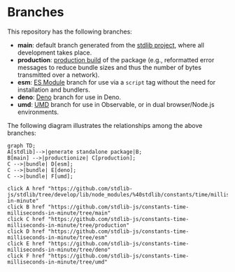 <!--

@license Apache-2.0

Copyright (c) 2022 The Stdlib Authors.

Licensed under the Apache License, Version 2.0 (the "License");
you may not use this file except in compliance with the License.
You may obtain a copy of the License at

    http://www.apache.org/licenses/LICENSE-2.0

Unless required by applicable law or agreed to in writing, software
distributed under the License is distributed on an "AS IS" BASIS,
WITHOUT WARRANTIES OR CONDITIONS OF ANY KIND, either express or implied.
See the License for the specific language governing permissions and
limitations under the License.

-->

# Branches

This repository has the following branches:

-   **main**: default branch generated from the [stdlib project][stdlib-url], where all development takes place.
-   **production**: [production build][production-url] of the package (e.g., reformatted error messages to reduce bundle sizes and thus the number of bytes transmitted over a network).
-   **esm**: [ES Module][esm-url] branch for use via a `script` tag without the need for installation and bundlers.
-   **deno**: [Deno][deno-url] branch for use in Deno.
-   **umd**: [UMD][umd-url] branch for use in Observable, or in dual browser/Node.js environments.

The following diagram illustrates the relationships among the above branches:

```mermaid
graph TD;
A[stdlib]-->|generate standalone package|B;
B[main] -->|productionize| C[production];
C -->|bundle| D[esm];
C -->|bundle| E[deno];
C -->|bundle| F[umd];

click A href "https://github.com/stdlib-js/stdlib/tree/develop/lib/node_modules/%40stdlib/constants/time/milliseconds-in-minute"
click B href "https://github.com/stdlib-js/constants-time-milliseconds-in-minute/tree/main"
click C href "https://github.com/stdlib-js/constants-time-milliseconds-in-minute/tree/production"
click D href "https://github.com/stdlib-js/constants-time-milliseconds-in-minute/tree/esm"
click E href "https://github.com/stdlib-js/constants-time-milliseconds-in-minute/tree/deno"
click F href "https://github.com/stdlib-js/constants-time-milliseconds-in-minute/tree/umd"
```

[stdlib-url]: https://github.com/stdlib-js/stdlib/tree/develop/lib/node_modules/%40stdlib/constants/time/milliseconds-in-minute
[production-url]: https://github.com/stdlib-js/constants-time-milliseconds-in-minute/tree/production
[deno-url]: https://github.com/stdlib-js/constants-time-milliseconds-in-minute/tree/deno
[umd-url]: https://github.com/stdlib-js/constants-time-milliseconds-in-minute/tree/umd
[esm-url]: https://github.com/stdlib-js/constants-time-milliseconds-in-minute/tree/esm